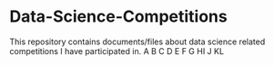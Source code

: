 # Data-Science-Competitions
This repository contains documents/files about data science related competitions I have participated in.
A
B
C
D
E
F
G
HI
J
KL
